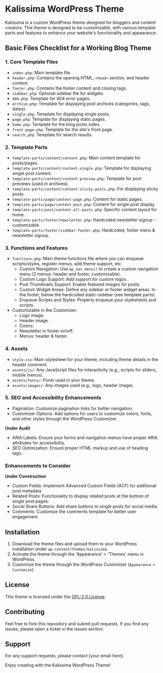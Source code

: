 # Kalissima WordPress Theme

Kalissima is a custom WordPress theme designed for bloggers and content creators. This theme is designed to be customizable, with various template parts and features to enhance your website's functionality and appearance.

## Basic Files Checklist for a Working Blog Theme

### 1. Core Template Files
- `index.php`: Main template file.
- `header.php`: Contains the opening HTML, `<head>` section, and header content.
- `footer.php`: Contains the footer content and closing tags.
- `sidebar.php`: Optional sidebar file for widgets.
- `404.php`: Template for 404 error pages.
- `archive.php`: Template for displaying post archives (categories, tags, dates).
- `single.php`: Template for displaying single posts.
- `page.php`: Template for displaying static pages.
- `home.php`: Template for the blog posts index.
- `front-page.php`: Template for the site's front page.
- `search.php`: Template for search results.

### 2. Template Parts
- `template-parts/content/content.php`: Main content template for posts/pages.
- `template-parts/content/content-single.php`: Template for displaying single post content.
- `template-parts/content/content-preview.php`: Template for post previews (used in archives).
- `template-parts/content/content-sticky-posts.php`: For displaying sticky posts.
- `template-parts/page/content-page.php`: Content for static pages.
- `template-parts/page/content-post.php`: Content for single post display.
- `template-parts/post/content-all-posts.php`: Specific content layout for home.
- `template-parts/footer/newsletter.php`: Hardcoded newsletter signup - customizable.
- `template-parts/footer/sidebar-footer.php`: Hardcoded, footer menu & newsletter signup.

### 3. Functions and Features
- `functions.php`: Main theme functions file where you can enqueue scripts/styles, register menus, add theme support, etc.
  - Custom Navigation: Use `wp_nav_menu()` to create a custom navigation menu (2 menus: header and footer, customizable).
  - Custom Logo Support: Add support for custom logos.
  - Post Thumbnails Support: Enable featured images for posts.
  - Custom Widget Areas: Define any sidebar or footer widget areas. In the footer, below the hardcoded static-sidebar (see template parts).
  - Enqueue Scripts and Styles: Properly enqueue your stylesheets and scripts.
- Customizable in the Customizer:
  - Logo image.
  - Header image.
  - Colors.
  - Newsletter in footer on/off.
  - Menus: header & footer.

### 4. Assets
- `style.css`: Main stylesheet for your theme, including theme details in the header comment.
- `assets/js/`: Any JavaScript files for interactivity (e.g., scripts for sliders, mobile menus).
- `assets/fonts/`: Fonts used in your theme.
- `assets/images/`: Any images used (e.g., logo, header image).

### 5. SEO and Accessibility Enhancements
- Pagination: Customize pagination links for better navigation.
- Customizer Options: Add options for users to customize colors, fonts, and other styles through the WordPress Customizer.

**Under Audit**
- ARIA Labels: Ensure your forms and navigation menus have proper ARIA attributes for accessibility.
- SEO Optimization: Ensure proper HTML markup and use of heading tags.

### Enhancements to Consider
**Under Construction**
- Custom Fields: Implement Advanced Custom Fields (ACF) for additional post metadata.
- Related Posts: Functionality to display related posts at the bottom of single post pages.
- Social Share Buttons: Add share buttons to single posts for social media.
- Comments: Customize the comments template for better user engagement.

## Installation
1. Download the theme files and upload them to your WordPress installation under `wp-content/themes/kalissima`.
2. Activate the theme through the 'Appearance' > 'Themes' menu in WordPress.
3. Customize the theme through the WordPress Customizer (`Appearance` > `Customize`).

## License
This theme is licensed under the [GPL-2.0 License](LICENSE).

## Contributing
Feel free to fork this repository and submit pull requests. If you find any issues, please open a ticket in the issues section.

## Support
For any support requests, please contact [your email here].

Enjoy creating with the Kalissima WordPress Theme!

